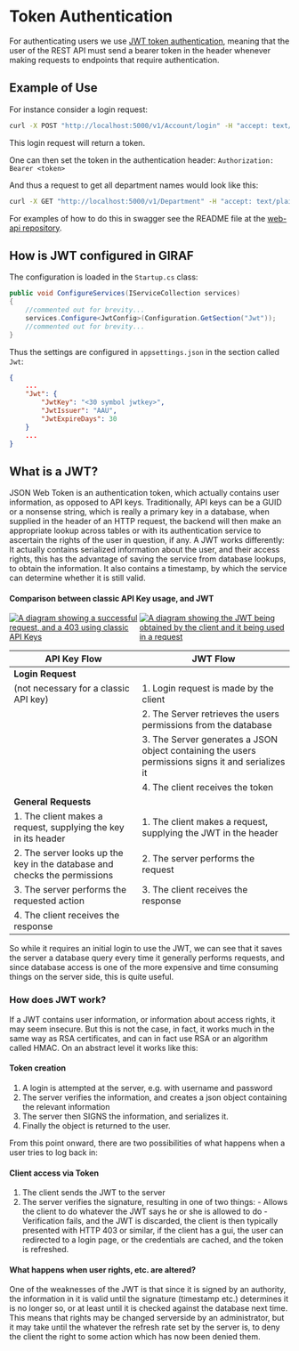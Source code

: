 # Token Authentication


For authenticating users we use [JWT token authentication](https://jwt.io), meaning
that the user of the REST API must send a bearer token in the header whenever making
requests to endpoints that require authentication.

## Example of Use

For instance consider a login request:

```bash
curl -X POST "http://localhost:5000/v1/Account/login" -H "accept: text/plain" -H "Content-Type: application/json-patch+json" -d "{ \"username\": \"<yourUserName>\", \"password\": \"<youPassword>\"}"
```
This login request will return a token.

One can then set the token in the authentication header: ```Authorization: Bearer <token>```

And thus a request to get all department names would look like this:

```bash
curl -X GET "http://localhost:5000/v1/Department" -H "accept: text/plain" -H "Authorization: Bearer <token>"
```

For examples of how to do this in swagger see the README file at the
[web-api repository](https://github.com/aau-giraf/web-api).

## How is JWT configured in GIRAF

The configuration is loaded in the `Startup.cs` class:

```csharp
public void ConfigureServices(IServiceCollection services)
{
    //commented out for brevity...
    services.Configure<JwtConfig>(Configuration.GetSection("Jwt"));
    //commented out for brevity...
}
```

Thus the settings are configured in `appsettings.json` in the section called `Jwt`:

```json
{
    ...
    "Jwt": {
        "JwtKey": "<30 symbol jwtkey>",
        "JwtIssuer": "AAU",
        "JwtExpireDays": 30
    }
    ...
}
```


## What is a JWT?

JSON Web Token is an authentication token, which actually contains user information,
as opposed to API keys. Traditionally, API keys can be a GUID or a nonsense string,
which is really a primary key in a database, when supplied in the header of an
HTTP request, the backend will then make an appropriate lookup across tables or
with its authentication service to ascertain the rights of the user in question,
if any. A JWT works differently: It actually contains serialized information about
the user, and their access rights, this has the advantage of saving the service
from database lookups, to obtain the information. It also contains a timestamp,
by which the service can determine whether it is still valid.

#### Comparison between classic API Key usage, and JWT
<div style="display:flex;">
    <a href="../images/classic_api_key.png" target="_blank">
        <img alt="A diagram showing a successful request, and a 403 using classic 
API Keys" src="../images/classic_api_key.png">
    </a>
    <a href="../images/jwt_api.png" target="_blank">
        <img alt="A diagram showing the JWT being obtained by the client and it
being used in a request" src="../images/jwt_api.png">
    </a>
</div>

| API Key Flow | JWT Flow |
|-|-|
| **Login Request** |
| (not necessary for a classic API key) | 1. Login request is made by the client |
| | 2. The Server retrieves the users permissions from the database|
| | 3. The Server generates a JSON object containing the users permissions signs it and serializes it|
| | 4. The client receives the token
| **General Requests** |
| 1. The client makes a request, supplying the key in its header | 1. The client makes a request, supplying the JWT in the header |
| 2. The server looks up the key in the database and checks the permissions| 2. The server performs the request |
| 3. The server performs the requested action | 3. The client receives the response |
| 4. The client receives the response | |

So while it requires an initial login to use the JWT, we can see that it saves
the server a database query every time it generally performs requests, and since
database access is one of the more expensive and time consuming things on the server
side, this is quite useful.


### How does JWT work?

If a JWT contains user information, or information about access rights, it may
seem insecure. But this is not the case, in fact, it works much in the same way
as RSA certificates, and can in fact use RSA or an algorithm called HMAC. On an
abstract level it works like this:

#### Token creation

  1. A login is attempted at the server, e.g. with username and password
  1. The server verifies the information, and creates a json object containing
    the relevant information
  1. The server then SIGNS the information, and serializes it.
  1. Finally the object is returned to the user.

From this point onward, there are two possibilities of what happens when a user
tries to log back in:

#### Client access via Token

  1. The client sends the JWT to the server
  1. The server verifies the signature, resulting in one of two things:
    - Allows the client to do whatever the JWT says he or she is allowed to do
    - Verification fails, and the JWT is discarded, the client is then typically
      presented with HTTP 403 or similar, if the client has a gui, the user can
      redirected to a login page, or the credentials are cached, and the token is refreshed.

#### What happens when user rights, etc. are altered?

One of the weaknesses of the JWT is that since it is signed by an authority, the
information in it is valid until the signature (timestamp etc.) determines it is
no longer so, or at least until it is checked against the database next time.
This means that rights may be changed serverside by an administrator, but it may
take until the whatever the refresh rate set by the server is, to deny the client
the right to some action which has now been denied them.
